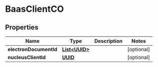 
# BaasClientCO

## Properties
Name | Type | Description | Notes
------------ | ------------- | ------------- | -------------
**electronDocumentId** | [**List&lt;UUID&gt;**](UUID.md) |  |  [optional]
**nucleusClientId** | [**UUID**](UUID.md) |  |  [optional]



